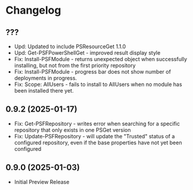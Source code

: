 ﻿# Changelog

## ???

+ Upd: Updated to include PSResourceGet 1.1.0
+ Upd: Get-PSFPowerShellGet - improved result display style
+ Fix: Install-PSFModule - returns unexpected object when successfully installing, but not from the first priority repository
+ Fix: Install-PSFModule - progress bar does not show number of deployments in progress.
+ Fix: Scope: AllUsers - fails to install to AllUsers when no module has been installed there yet.

## 0.9.2 (2025-01-17)

+ Fix: Get-PSFRepository - writes error when searching for a specific repository that only exists in one PSGet version
+ Fix: Update-PSFRepository - will update the "Trusted" status of a configured repository, even if the base properties have not yet been configured

## 0.9.0 (2025-01-03)

+ Initial Preview Release
